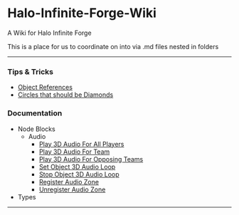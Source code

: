 # Halo-Infinite-Forge-Wiki
A Wiki for Halo Infinite Forge

This is a place for us to coordinate on into via .md files nested in folders

---
### Tips & Tricks
* [Object References](https://github.com/nateonline/Halo-Infinite-Forge-Wiki/blob/main/Tips%20&%20Tricks/Object%20References.md)
* [Circles that should be Diamonds](https://github.com/nateonline/Halo-Infinite-Forge-Wiki/blob/main/Tips%20%26%20Tricks/Circles%20that%20should%20be%20Diamonds.md)

### Documentation
* Node Blocks
	* Audio
		* [Play 3D Audio For All Players]()
		* [Play 3D Audio For Team]()
		* [Play 3D Audio For Opposing Teams]()
		* [Set Object 3D Audio Loop]()
		* [Stop Object 3D Audio Loop]()
		* [Register Audio Zone]()
		* [Unregister Audio Zone]()
* Types
---